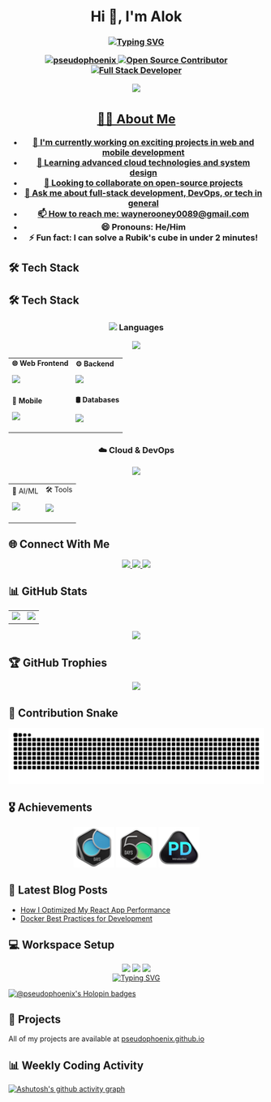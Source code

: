 <!-- <h1 align="center">Hi 👋, I'm Alok</h1>
<h3 align="center">A passionate software developer from India</h3>

<p align="center"> 
  <img src="https://komarev.com/ghpvc/?username=pseudophoenixtl&label=Profile%20views&color=0e75b6&style=flat" alt="pseudophoenixtl" /> 
</p>

<div align="center">
  <img src="https://user-images.githubusercontent.com/74038190/225813708-98b745f2-7d22-48cf-9150-083f1b00d6c9.gif" width="400"/>
</div>

## 👨‍💻 About Me

- 🔭 I'm currently working on exciting projects in web and mobile development
- 🌱 Learning advanced cloud technologies and system design
- 👯 Looking to collaborate on open-source projects
- 💬 Ask me about full-stack development, DevOps, or tech in general
- 📫 How to reach me: **waynerooney0089@gmail.com**
- 😄 Pronouns: He/Him
- ⚡ Fun fact: I can solve a Rubik's cube in under 2 minutes!

## 🛠️ Tech Stack

### Languages
<div align="center">
  <img src="https://skillicons.dev/icons?&theme=light&i=html,css,js,c,cpp,dart,bash" />
</div>

### Technologies & Tools
<div align="center">
  <img src="https://skillicons.dev/icons?&theme=light&perline=8&i=git,kubernetes,anaconda,aws,django,express,firebase,gcp,githubactions,graphql,docker,vim,flutter" />
</div>

## 🌐 Connect With Me
<div align="center">
  <a href="https://www.linkedin.com/in/alok-choudhary-9465401ab/">
    <img src="https://skillicons.dev/icons?&theme=light&i=linkedin" height="40"/>
  </a>
  <a href="https://github.com/Pseudophoenix">
    <img src="https://skillicons.dev/icons?&theme=light&i=github" height="40"/>
  </a>
</div>

## 📊 GitHub Stats

<div align="center">
  <table>
    <tr>
      <td>
        <img src="https://github-readme-stats.vercel.app/api?username=pseudophoenix&show_icons=true&theme=transparent"/>
      </td>
      <td>
        <img src="https://github-readme-stats.vercel.app/api/top-langs?username=pseudophoenix&layout=compact&theme=transparent"/>
      </td>
    </tr>
  </table>
  
  <img src="https://github-readme-streak-stats.herokuapp.com/?user=pseudophoenix&theme=transparent"/>
</div>

## 🏆 GitHub Trophies
<div align="center">
  <img src="https://github-profile-trophy.vercel.app/?username=pseudophoenix&column=3&margin-w=15&margin-h=15&theme=algolia" />
</div>

## 🗓️ Contribution Calendar
<div align="center">

![Isometric Contribution Calendar (Full Year)](./metrics.plugin.isocalendar.fullyear.svg)
</div>

## 🎖️ Achievements
<div align="center">
  <img width="80px" src="https://github.com/Pseudophoenix/Pseudophoenix/blob/main/.github/2024-100-new.gif" />
  <img width="80px" src="https://github.com/Pseudophoenix/Pseudophoenix/blob/main/.github/2024-50.gif" />
  <img width="80px" src="https://github.com/Pseudophoenix/Pseudophoenix/blob/main/.github/Introduction_to_Pandas.gif" />
</div>

<a href="https://git.io/typing-svg">
  <img src="https://readme-typing-svg.demolab.com?color=006aff&font=Fira+Code&pause=1000&width=435&lines=Alok+-+a+coder" alt="Typing SVG" />
</a>

[![@pseudophoenix's Holopin badges](https://holopin.me/pseudophoenix)](https://holopin.io/@pseudophoenix)

## 📂 Projects
All of my projects are available at [pseudophoenix.github.io](https://pseudophoenix.github.io) -->


<h1 align="center">Hi 👋, I'm Alok</h1>
<h3 align="center"><a href="https://git.io/typing-svg">
    <img src="https://readme-typing-svg.demolab.com?color=8be9fd&font=Fira+Code&pause=1000&width=435&lines=A+Passionate+Indian+Developer" alt="Typing SVG" />
  <!-- </a>A passionate software developer from India</h3> -->

<p align="center"> 
  <img src="https://komarev.com/ghpvc/?username=pseudophoenix&label=Profile%20views&color=0e75b6&style=flat" alt="pseudophoenix" /> 
  <img src="https://img.shields.io/badge/Open%20Source-Contributor-success" alt="Open Source Contributor">
  <img src="https://img.shields.io/badge/Full%20Stack-Developer-blue" alt="Full Stack Developer">
</p>

<div align="center">
  <img src="https://user-images.githubusercontent.com/74038190/225813708-98b745f2-7d22-48cf-9150-083f1b00d6c9.gif" width="400"/>
</div>

## 👨‍💻 About Me

- 🔭 I'm currently working on exciting projects in web and mobile development
- 🌱 Learning advanced cloud technologies and system design
- 👯 Looking to collaborate on open-source projects
- 💬 Ask me about full-stack development, DevOps, or tech in general
- 📫 How to reach me: **waynerooney0089@gmail.com**
- 😄 Pronouns: He/Him
- ⚡ Fun fact: I can solve a Rubik's cube in under 2 minutes!

## 🛠️ Tech Stack

## 🛠️ Tech Stack

<div align="center">
  
  ### <img src="https://skillicons.dev/icons?i=code" width="20"/> Languages
  <p>
    <img src="https://skillicons.dev/icons?i=cpp,java,python,js,php,dart" />
  </p>

  <table>
    <tr>
      <td>
        <b> 🌐 Web Frontend</b>
        <p>
          <img src="https://skillicons.dev/icons?i=html,css,react,nextjs,tailwind" />
        </p>
      </td>
      <td>
        <b> ⚙️ Backend</b>
        <p>
          <img src="https://skillicons.dev/icons?i=nodejs,django,flask,express" />
        </p>
      </td>
    </tr>
    <tr>
      <td>
        <b> 📱 Mobile</b>
        <p>
          <img src="https://skillicons.dev/icons?i=flutter" />
        </p>
      </td>
      <td>
        <b>🛢️ Databases</b>
        <p>
          <img src="https://skillicons.dev/icons?i=mysql,mongodb" />
        </p>
      </td>
    </tr>
  </table>

  ### ☁️ Cloud & DevOps
  <p>
    <img src="https://skillicons.dev/icons?i=aws,gcp,docker,kubernetes,githubactions,cloudflare,vercel" />
  </p>

  <table>
    <tr>
      <td>
🤖 AI/ML
        <p>
          <img src="https://skillicons.dev/icons?i=pytorch,tensorflow,opencv,sklearn" />
        </p>
      </td>
      <td>
      🛠️ Tools
        <p>
          <img src="https://skillicons.dev/icons?i=git,vscode,vim,postman,figma,arduino,latex" />
        </p>
      </td>
    </tr>
  </table>

</div>

<!-- ## 🛠️ Tech Stack

### Programming Languages
<div align="center">
  <img src="https://skillicons.dev/icons?i=cpp,python,js,php" />
</div>

### Web Development
<div align="center">
  <img src="https://skillicons.dev/icons?i=html,css,react,nextjs,nodejs,tailwind" />
</div>

### Backend & Frameworks
<div align="center">
  <img src="https://skillicons.dev/icons?i=django,flask,express" />
</div>

### Mobile & Cross-Platform
<div align="center">
  <img src="https://skillicons.dev/icons?i=flutter" />
</div>

### Cloud & DevOps
<div align="center">
  <img src="https://skillicons.dev/icons?i=aws,gcp,docker,kubernetes,githubactions,cloudflare,vercel" />
</div>

### Databases
<div align="center">
  <img src="https://skillicons.dev/icons?i=mysql,mongodb,postgres" />
</div>

### Data Science & AI/ML
<div align="center">
  <img src="https://skillicons.dev/icons?i=pytorch,tensorflow,opencv,sklearn" />
</div>

### Tools & Utilities
<div align="center">
  <img src="https://skillicons.dev/icons?i=git,vscode,vim,postman,figma,arduino,latex" />
</div> -->

<!-- ### Languages
<div align="center">
  <img src="https://skillicons.dev/icons?&theme=light&i=html,css,js,c,cpp,dart,bash" />
</div>

### Technologies & Tools
<div align="center">
  <img src="https://skillicons.dev/icons?&theme=light&perline=8&i=git,kubernetes,anaconda,aws,django,express,firebase,gcp,githubactions,graphql,docker,vim,flutter" />
</div> -->

## 🌐 Connect With Me
<div align="center">
  <a href="https://www.linkedin.com/in/alok-choudhary-9465401ab/">
    <img src="https://skillicons.dev/icons?&theme=light&i=linkedin" height="40"/>
  </a>
  <a href="https://github.com/Pseudophoenix">
    <img src="https://skillicons.dev/icons?&theme=light&i=github" height="40"/>
  </a>
  <a href="mailto:waynerooney0089@gmail.com">
    <img src="https://skillicons.dev/icons?i=gmail" height="40"/>
  </a>
</div>

## 📊 GitHub Stats

<div align="center">
  <table>
    <tr>
      <td>
        <img src="https://github-readme-stats.vercel.app/api?username=pseudophoenix&show_icons=true&theme=radical&include_all_commits=true"/>
      </td>
      <td>
        <img src="https://github-readme-stats.vercel.app/api/top-langs?username=pseudophoenix&layout=compact&theme=radical&hide=html,css"/>
      </td>
    </tr>
  </table>
  
  <img src="https://github-readme-streak-stats.herokuapp.com/?user=pseudophoenix&theme=radical"/>
</div>

## 🏆 GitHub Trophies
<div align="center">
  <img src="https://github-profile-trophy.vercel.app/?username=pseudophoenix&column=3&margin-w=15&margin-h=15&theme=algolia" />
</div>

## 🐍 Contribution Snake
<div align="center">
  <img src="https://github.com/Pseudophoenix/Pseudophoenix/blob/output/github-snake-dark.svg" />
</div>

<!-- ## 🗓️ Contribution Calendar
<div align="center">

  ![Isometric Contribution Calendar (Full Year)](./metrics.plugin.isocalendar.fullyear.svg)
</div> -->

## 🎖️ Achievements
<div align="center">
  <img width="80px" src="https://github.com/Pseudophoenix/Pseudophoenix/blob/main/.github/2024-100-new.gif" />
  <img width="80px" src="https://github.com/Pseudophoenix/Pseudophoenix/blob/main/.github/2024-50.gif" />
  <img width="80px" src="https://github.com/Pseudophoenix/Pseudophoenix/blob/main/.github/Introduction_to_Pandas.gif" />
</div>

## 📝 Latest Blog Posts
<!-- BLOG-POST-LIST:START -->
- [How I Optimized My React App Performance](https://example.com)
- [Docker Best Practices for Development](https://example.com)
<!-- BLOG-POST-LIST:END -->

<!-- ## 🔥 Recent Activity
RECENT_ACTIVITY:start
1. 🎉 Merged PR #42 in [Pseudophoenix/ProjectX](https://github.com/Pseudophoenix/ProjectX/pull/42)
2. ⭐ Starred [vercel/next.js](https://github.com/vercel/next.js)
3. 🏆 Earned the GitHub Arctic Code Vault Contributor badge
RECENT_ACTIVITY:end -->

<!-- ## 🎯 Goals for 2024
- [x] Contribute to 5+ open source projects
- [ ] Learn Rust programming
- [ ] Build a SaaS product
- [ ] Get AWS Certified -->

## 💻 Workspace Setup
<div align="center">
  <img src="https://img.shields.io/badge/Editor-VS_Code-blue?logo=visualstudiocode" />
  <img src="https://img.shields.io/badge/OS-Linux-informational?logo=linux" />
  <img src="https://img.shields.io/badge/Shell-Zsh-blue" />
</div>

<div align="center">
  <a href="https://git.io/typing-svg">
    <img src="https://readme-typing-svg.demolab.com?color=8be9fd&font=Fira+Code&pause=1000&width=435&lines=Alok+-+a+coder;Alok+-+a+developer;Alok+-+a+problem+solver" alt="Typing SVG" />
  </a>
</div>

[![@pseudophoenix's Holopin badges](https://holopin.me/pseudophoenix)](https://holopin.io/@pseudophoenix)

## 📂 Projects
All of my projects are available at [pseudophoenix.github.io](https://pseudophoenix.github.io)

<!-- ## 📈 WakaTime Stats -->
<!--START_SECTION:waka-->
<!-- ```text -->
<!-- Python        ████████████████████░░░░░   75.0% -->
<!-- JavaScript    ██████░░░░░░░░░░░░░░░░░░░   20.0% -->
<!-- Other         █░░░░░░░░░░░░░░░░░░░░░░░░   5.0% -->

## 📊 Weekly Coding Activity
[![Ashutosh's github activity graph](https://github-readme-activity-graph.vercel.app/graph?username=Pseudophoenix&theme=github-compact)](https://github.com/Pseudophoenix)

<!-- ## ▶️ Latest Videos
YOUTUBE:START
- [Building a React Hook](https://youtu.be/example1)
- [Python Tips & Tricks](https://youtu.be/example2)
YOUTUBE:END -->